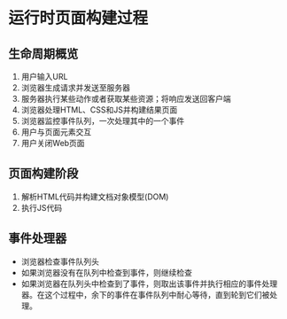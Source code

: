 # 运行时页面构建过程
## 生命周期概览
1. 用户输入URL
2. 浏览器生成请求并发送至服务器
3. 服务器执行某些动作或者获取某些资源；将响应发送回客户端
4. 浏览器处理HTML、CSS和JS并构建结果页面
5. 浏览器监控事件队列，一次处理其中的一个事件
6. 用户与页面元素交互
7. 用户关闭Web页面

## 页面构建阶段
1. 解析HTML代码并构建文档对象模型(DOM)
2. 执行JS代码

## 事件处理器
- 浏览器检查事件队列头
- 如果浏览器没有在队列中检查到事件，则继续检查
- 如果浏览器在队列头中检查到了事件，则取出该事件并执行相应的事件处理器。在这个过程中，余下的事件在事件队列中耐心等待，直到轮到它们被处理。